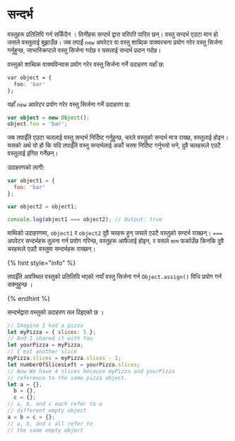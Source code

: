 # सन्दर्भ

वस्तुहरू प्रतिलिपि गर्न सकिँदैन । तिनीहरू सन्दर्भ द्वारा वरिपरि पारित छन्। वस्तु सन्दर्भ एउटा मान हो जसले वस्तुलाई बुझाउँछ। जब तपाईं `new` अपरेटर वा वस्तु शाब्दिक वाक्यरचना प्रयोग गरेर वस्तु सिर्जना गर्नुहुन्छ, जाभास्क्रिप्टले वस्तु सिर्जना गर्दछ र यसलाई सन्दर्भ प्रदान गर्दछ।

वस्तुको शाब्दिक वाक्यविन्यास प्रयोग गरेर वस्तु सिर्जना गर्ने उदाहरण यहाँ छ:

```css
var object = {
  foo: 'bar'
};
```

यहाँ `new` अपरेटर प्रयोग गरेर वस्तु सिर्जना गर्ने उदाहरण छ:

```typescript
var object = new Object();
object.foo = 'bar';
```

जब तपाईँले एउटा चललाई वस्तु सन्दर्भ निर्दिष्ट गर्नुहुन्छ, चरले वस्तुको सन्दर्भ मात्र राख्छ, वस्तुलाई होइन। यसको अर्थ यो हो कि यदि तपाईँले वस्तु सन्दर्भलाई अर्को चरमा निर्दिष्ट गर्नुभयो भने, दुवै चलहरूले एउटै वस्तुलाई इंगित गर्नेछन्।

उदाहरणको लागी:

```javascript
var object1 = {
  foo: 'bar'
};

var object2 = object1;

console.log(object1 === object2); // Output: true
```

माथिको उदाहरणमा, `object1` र `object2` दुवै चरहरू हुन् जसले एउटै वस्तुको सन्दर्भ राख्छन्। `===` अपरेटर सन्दर्भहरू तुलना गर्न प्रयोग गरिन्छ, वस्तुहरू आफैलाई होइन, र यसले `सत्य` फर्काउँछ किनकि दुवै चरहरूले एउटै वस्तुमा सन्दर्भहरू राख्छन्।

{% hint style="info" %}

तपाईँले अवस्थित वस्तुको प्रतिलिपि भएको नयाँ वस्तु सिर्जना गर्न `Object.assign()` विधि प्रयोग गर्न सक्नुहुन्छ ।

{% endhint %}

सन्दर्भद्वारा वस्तुको उदाहरण तल दिइएको छ ।

```javascript
// Imagine I had a pizza
let myPizza = { slices: 5 };
// And I shared it with You
let yourPizza = myPizza;
// I eat another slice
myPizza.slices = myPizza.slices - 1;
let numberOfSlicesLeft = yourPizza.slices;
// Now We have 4 slices because myPizza and yourPizza
// reference to the same pizza object.
let a = {},
  b = {},
  c = {};
// a, b, and c each refer to a
// different empty object
a = b = c = {};
// a, b, and c all refer to
// the same empty object
```
